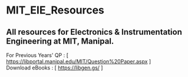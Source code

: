 # MIT_EIE_Resources
## All resources for Electronics & Instrumentation Engineering at MIT, Manipal.

For Previous Years' QP : [ https://libportal.manipal.edu/MIT/Question%20Paper.aspx ] <br/>
Download eBooks : [ https://libgen.gs/ ]
